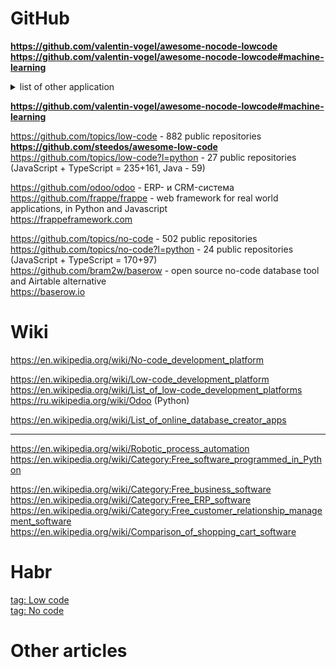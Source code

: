# GitHub
**https://github.com/valentin-vogel/awesome-nocode-lowcode**    
**https://github.com/valentin-vogel/awesome-nocode-lowcode#machine-learning**

<details><summary>list of other application</summary>              
Enterprise Platforms,                     
Automation and Workflows,                     
Forms,               
Internal,                
Apps                     
Landing Pages                      
Websites               
Portfolios            
Membership          
Databases             
Chatbots                
Games           
Scraper              
More (Uncategorized)           
</details>             

**https://github.com/valentin-vogel/awesome-nocode-lowcode#machine-learning**              

https://github.com/topics/low-code -  882 public repositories   
**https://github.com/steedos/awesome-low-code**               
https://github.com/topics/low-code?l=python - 27 public repositories (JavaScript + TypeScript = 235+161, Java - 59)                  

https://github.com/odoo/odoo -  ERP- и CRM-система               
https://github.com/frappe/frappe -  web framework for real world applications, in Python and Javascript           
https://frappeframework.com              


https://github.com/topics/no-code - 502 public repositories                               
https://github.com/topics/no-code?l=python - 24 public repositories (JavaScript + TypeScript = 170+97)                 
https://github.com/bram2w/baserow - open source no-code database tool and Airtable alternative             
https://baserow.io                       

# Wiki
https://en.wikipedia.org/wiki/No-code_development_platform               

https://en.wikipedia.org/wiki/Low-code_development_platform           
https://en.wikipedia.org/wiki/List_of_low-code_development_platforms        
https://ru.wikipedia.org/wiki/Odoo (Python)         

https://en.wikipedia.org/wiki/List_of_online_database_creator_apps                  

- - -
https://en.wikipedia.org/wiki/Robotic_process_automation       
https://en.wikipedia.org/wiki/Category:Free_software_programmed_in_Python       

https://en.wikipedia.org/wiki/Category:Free_business_software
https://en.wikipedia.org/wiki/Category:Free_ERP_software
https://en.wikipedia.org/wiki/Category:Free_customer_relationship_management_software
https://en.wikipedia.org/wiki/Comparison_of_shopping_cart_software



# Habr
[tag: Low code](https://habr.com/ru/search/?target_type=posts&order=relevance&q=%5Blow-code%5D)                
[tag: No code](https://habr.com/ru/search/?target_type=posts&order=relevance&q=%5Bno-code%5D)

# Other articles
